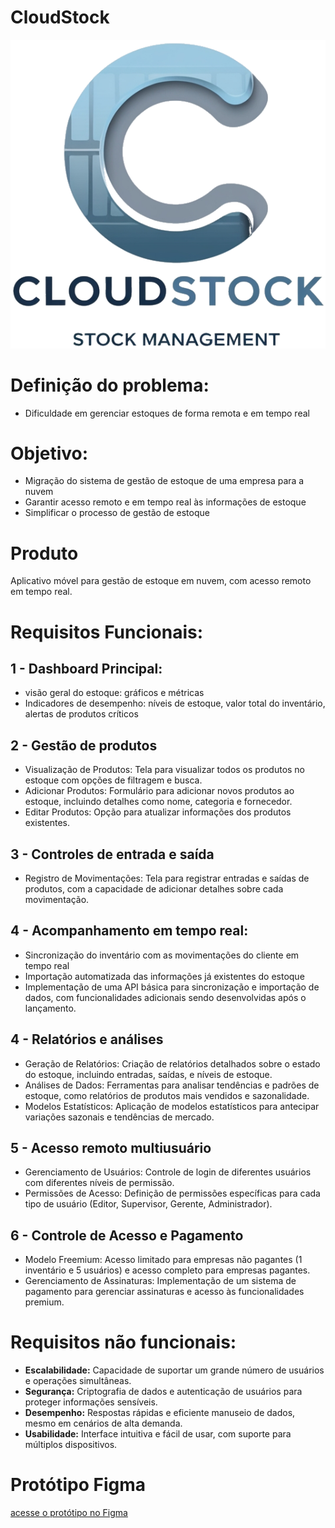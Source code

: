 # CloudStock
![CloudStock logo](/docs/cloudstock.png)


# Definição do problema:
- Dificuldade em gerenciar estoques de forma remota e em tempo real
# Objetivo:
- Migração do sistema de gestão de estoque de uma empresa para a nuvem 
- Garantir acesso remoto e em tempo real às informações de estoque
- Simplificar o processo de gestão de estoque
# Produto
Aplicativo móvel para gestão de estoque em nuvem, com acesso remoto em tempo real.
# Requisitos Funcionais:
## 1 - Dashboard Principal:
- visão geral do estoque: gráficos e métricas
- Indicadores de desempenho: níveis de estoque, valor total do inventário, alertas de produtos críticos
## 2 - Gestão de produtos
- Visualização de Produtos: Tela para visualizar todos os produtos no estoque com opções de filtragem e busca.
- Adicionar Produtos: Formulário para adicionar novos produtos ao estoque, incluindo detalhes como nome, categoria e fornecedor.
- Editar Produtos: Opção para atualizar informações dos produtos existentes.
## 3 - Controles de entrada e saída
- Registro de Movimentações: Tela para registrar entradas e saídas de produtos, com a capacidade de adicionar detalhes sobre cada movimentação.
## 4 - Acompanhamento em tempo real:
- Sincronização do inventário com as movimentações do cliente em tempo real
- Importação automatizada das informações já existentes do estoque
- Implementação de uma API básica para sincronização e importação de dados, com funcionalidades adicionais sendo desenvolvidas após o lançamento.
## 4 - Relatórios e análises
- Geração de Relatórios: Criação de relatórios detalhados sobre o estado do estoque, incluindo entradas, saídas, e níveis de estoque.
- Análises de Dados: Ferramentas para analisar tendências e padrões de estoque, como relatórios de produtos mais vendidos e sazonalidade.
- Modelos Estatísticos: Aplicação de modelos estatísticos para antecipar variações sazonais e tendências de mercado.
## 5 - Acesso remoto multiusuário
- Gerenciamento de Usuários: Controle de login de diferentes usuários com diferentes níveis de permissão.
- Permissões de Acesso: Definição de permissões específicas para cada tipo de usuário (Editor, Supervisor, Gerente, Administrador).
## 6 - Controle de Acesso e Pagamento
- Modelo Freemium: Acesso limitado para empresas não pagantes (1 inventário e 5 usuários) e acesso completo para empresas pagantes.
- Gerenciamento de Assinaturas: Implementação de um sistema de pagamento para gerenciar assinaturas e acesso às funcionalidades premium.

# Requisitos não funcionais:
- **Escalabilidade:** Capacidade de suportar um grande número de usuários e operações simultâneas.
- **Segurança:** Criptografia de dados e autenticação de usuários para proteger informações sensíveis.
- **Desempenho:** Respostas rápidas e eficiente manuseio de dados, mesmo em cenários de alta demanda.
- **Usabilidade:** Interface intuitiva e fácil de usar, com suporte para múltiplos dispositivos.


# Protótipo Figma
[acesse o protótipo no Figma](https://www.figma.com/design/nwsUAyv6xp45GAgDGwFpyQ/CloudStock?node-id=0-1&node-type=canvas&t=XeCqklkU8Ph0kY7f-0)


